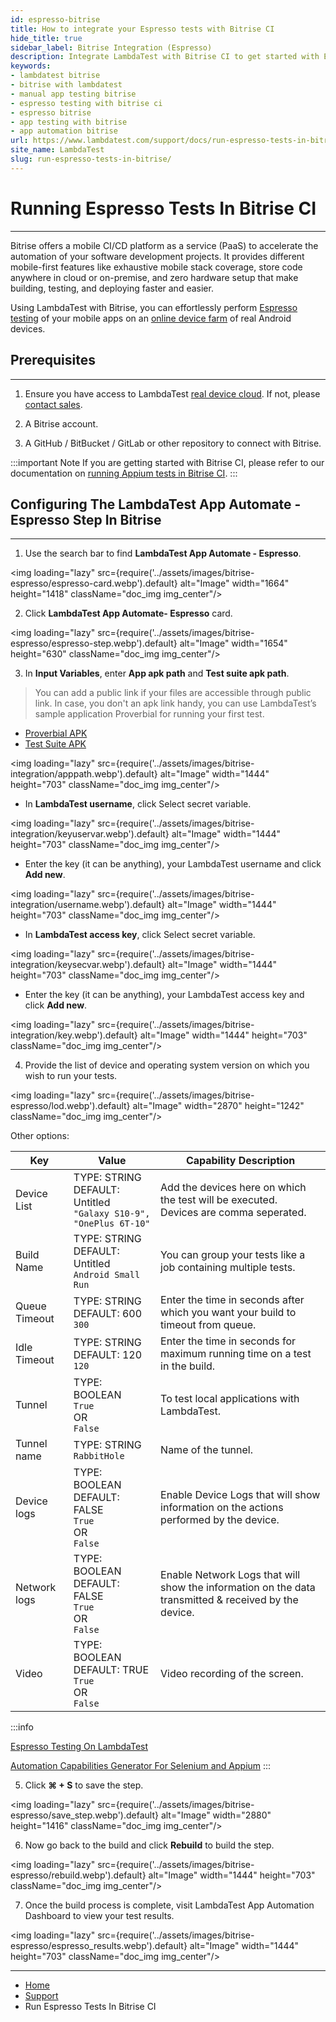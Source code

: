 ```yaml
---
id: espresso-bitrise
title: How to integrate your Espresso tests with Bitrise CI
hide_title: true
sidebar_label: Bitrise Integration (Espresso)
description: Integrate LambdaTest with Bitrise CI to get started with Espresso test automation across a wide range of real Android devices.
keywords:
- lambdatest bitrise 
- bitrise with lambdatest
- manual app testing bitrise
- espresso testing with bitrise ci
- espresso bitrise
- app testing with bitrise 
- app automation bitrise
url: https://www.lambdatest.com/support/docs/run-espresso-tests-in-bitrise/
site_name: LambdaTest
slug: run-espresso-tests-in-bitrise/
---
```

<script type="application/ld+json"
      dangerouslySetInnerHTML={{ __html: JSON.stringify({
       "@context": "https://schema.org",
        "@type": "BreadcrumbList",
        "itemListElement": [{
          "@type": "ListItem",
          "position": 1,
          "name": "Home",
          "item": "https://www.lambdatest.com"
        },{
          "@type": "ListItem",
          "position": 2,
          "name": "Support",
          "item": "https://www.lambdatest.com/support/docs/"
        },{
          "@type": "ListItem",
          "position": 3,
          "name": "Running Espresso Tests In Bitrise CI",
          "item": "https://www.lambdatest.com/support/docs/run-espresso-tests-in-bitrise/"
        }]
      })
    }}
></script>

# Running Espresso Tests In Bitrise CI 
***

Bitrise offers a mobile CI/CD platform as a service (PaaS) to accelerate the automation of your software development projects. It provides different mobile-first features like exhaustive mobile stack coverage, store code anywhere in cloud or on-premise, and zero hardware setup that make building, testing, and deploying faster and easier.

Using LambdaTest with Bitrise, you can effortlessly perform [Espresso testing](https://www.lambdatest.com/espresso-automation-testing) of your mobile apps on an [online device farm](https://www.lambdatest.com/online-device-farm) of real Android devices.

## Prerequisites
***

1. Ensure you have access to LambdaTest [real device cloud](https://www.lambdatest.com/real-device-cloud). If not, please [contact sales](https://www.lambdatest.com/contact-us).

2. A Bitrise account.

3. A GitHub / BitBucket / GitLab or other repository to connect with Bitrise.

:::important Note
If you are getting started with Bitrise CI, please refer to our documentation on [running Appium tests in Bitrise CI](https://www.lambdatest.com/support/docs/bitrise-integration/). 
:::


## Configuring The LambdaTest App Automate - Espresso Step In Bitrise
***

1. Use the search bar to find **LambdaTest App Automate - Espresso**. 

<img loading="lazy" src={require('../assets/images/bitrise-espresso/espresso-card.webp').default} alt="Image" width="1664" height="1418"  className="doc_img img_center"/>

2. Click **LambdaTest App Automate- Espresso** card. 

<img loading="lazy" src={require('../assets/images/bitrise-espresso/espresso-step.webp').default} alt="Image" width="1654" height="630"  className="doc_img img_center"/>


3. In **Input Variables**, enter **App apk path** and **Test suite apk path**.

> You can add a public link if your files are accessible through public link. In case, you don't an apk link handy, you can use LambdaTest’s sample application Proverbial for running your first test.
* [Proverbial APK](https://prod-mobile-artefacts.lambdatest.com/assets/docs/proverbial_android.apk)
* [Test Suite APK](https://prod-mobile-artefacts.lambdatest.com/assets/docs/proverbial_android_expressotest.apk)

<img loading="lazy" src={require('../assets/images/bitrise-integration/apppath.webp').default} alt="Image" width="1444" height="703"  className="doc_img img_center"/>

* In **LambdaTest username**, click Select secret variable.

<img loading="lazy" src={require('../assets/images/bitrise-integration/keyuservar.webp').default} alt="Image" width="1444" height="703"  className="doc_img img_center"/>

* Enter the key (it can be anything), your LambdaTest username and click **Add new**.

<img loading="lazy" src={require('../assets/images/bitrise-integration/username.webp').default} alt="Image" width="1444" height="703"  className="doc_img img_center"/>

* In **LambdaTest access key**, click Select secret variable.

<img loading="lazy" src={require('../assets/images/bitrise-integration/keysecvar.webp').default} alt="Image" width="1444" height="703"  className="doc_img img_center"/>

* Enter the key (it can be anything), your LambdaTest access key and click **Add new**.

<img loading="lazy" src={require('../assets/images/bitrise-integration/key.webp').default} alt="Image" width="1444" height="703"  className="doc_img img_center"/>

4. Provide the list of device and operating system version on which you wish to run your tests.

<img loading="lazy" src={require('../assets/images/bitrise-espresso/lod.webp').default} alt="Image" width="2870" height="1242"  className="doc_img img_center"/>

Other options: 

| Key | Value | Capability Description 
| -------- | -----| ------------ | 
| Device List   |  TYPE: STRING<br/> DEFAULT: Untitled<br/> `"Galaxy S10-9", "OnePlus 6T-10"`|  Add the devices here on which the test will be executed.<br/> Devices are comma seperated.   | 
|Build Name  |   TYPE: STRING<br/> DEFAULT: Untitled<br/> `Android Small Run` |  You can group your tests like a job containing multiple tests. | 
| Queue Timeout |  TYPE: STRING<br/> DEFAULT: 600<br/> `300` | Enter the time in seconds after which you want your build to timeout from queue.  | 
| Idle Timeout |  TYPE: STRING<br/> DEFAULT: 120<br/> `120` | Enter the time in seconds for maximum running time on a test in the build. | 
| Tunnel |  TYPE: BOOLEAN<br/> `True`<br/>OR<br/> `False` | To test local applications with LambdaTest. | 
| Tunnel name |  TYPE: STRING<br/> `RabbitHole` | Name of the tunnel. | 
| Device logs |  TYPE: BOOLEAN<br/> DEFAULT: FALSE<br/>`True`<br/>OR<br/> `False`| Enable Device Logs that will show information on the actions performed by the device. | 
| Network logs |   TYPE: BOOLEAN<br/> DEFAULT: FALSE<br/>`True`<br/>OR<br/> `False` | Enable Network Logs that will show the information on the data transmitted & received by the device. | 
| Video |   TYPE: BOOLEAN<br/> DEFAULT: TRUE<br/>`True`<br/>OR<br/> `False` | Video recording of the screen. | 

:::info

[Espresso Testing On LambdaTest](https://www.lambdatest.com/support/docs/getting-started-with-espresso-testing/)

[Automation Capabilities Generator For Selenium and Appium](https://www.lambdatest.com/capabilities-generator/)
:::


5. Click **⌘ + S** to save the step.

<img loading="lazy" src={require('../assets/images/bitrise-espresso/save_step.webp').default} alt="Image" width="2880" height="1416"  className="doc_img img_center"/>

6. Now go back to the build and click **Rebuild** to build the step.

<img loading="lazy" src={require('../assets/images/bitrise-espresso/rebuild.webp').default} alt="Image" width="1444" height="703"  className="doc_img img_center"/>

7. Once the build process is complete, visit LambdaTest App Automation Dashboard to view your test results.

<img loading="lazy" src={require('../assets/images/bitrise-espresso/espresso_results.webp').default} alt="Image" width="1444" height="703"  className="doc_img img_center"/>

---

<nav aria-label="breadcrumbs">
  <ul className="breadcrumbs">
    <li className="breadcrumbs__item">
      <a className="breadcrumbs__link" href="https://www.lambdatest.com">
        Home
      </a>
    </li>
    <li className="breadcrumbs__item">
      <a className="breadcrumbs__link" target="_self" href="https://www.lambdatest.com/support/docs/">
        Support
      </a>
    </li>
    <li className="breadcrumbs__item breadcrumbs__item--active">
      <span className="breadcrumbs__link">
        Run Espresso Tests In Bitrise CI
      </span>
    </li>
  </ul>
</nav>

